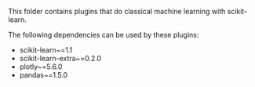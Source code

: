 This folder contains plugins that do classical machine learning with scikit-learn.

The following dependencies can be used by these plugins:
- scikit-learn~=1.1
- scikit-learn-extra~=0.2.0
- plotly~=5.6.0
- pandas~=1.5.0
